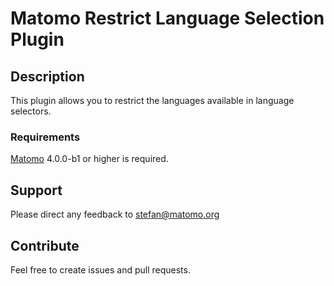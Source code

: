 # Matomo Restrict Language Selection Plugin

## Description

This plugin allows you to restrict the languages available in language selectors.

### Requirements

[Matomo](https://github.com/matomo-org/matomo) 4.0.0-b1 or higher is required.

## Support

Please direct any feedback to [stefan@matomo.org](mailto:stefan@matomo.org)

## Contribute

Feel free to create issues and pull requests.

